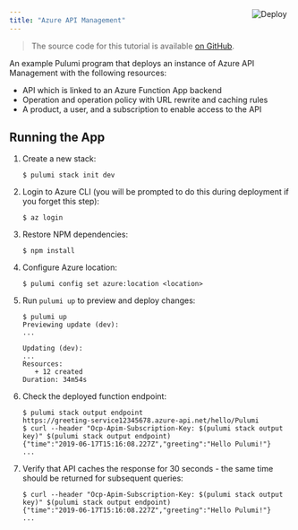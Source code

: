 ```yaml
---
title: "Azure API Management"
---
```


<a href="https://app.pulumi.com/new?template=https://github.com/pulumi/examples/tree/master/azure-ts-api-management" target="_blank">
    <img src="https://get.pulumi.com/new/button.svg" alt="Deploy" style="float: right; padding: 8px; margin-top: -65px">
</a>

> The source code for this tutorial is available [on GitHub](https://github.com/pulumi/examples/tree/master/azure-ts-api-management).


An example Pulumi program that deploys an instance of Azure API Management with the following resources:

- API which is linked to an Azure Function App backend
- Operation and operation policy with URL rewrite and caching rules
- A product, a user, and a subscription to enable access to the API

## Running the App

1.  Create a new stack:

    ```
    $ pulumi stack init dev
    ```

1.  Login to Azure CLI (you will be prompted to do this during deployment if you forget this step):

    ```
    $ az login
    ```

1.  Restore NPM dependencies:

    ```
    $ npm install
    ```

1.  Configure Azure location:

    ```
    $ pulumi config set azure:location <location>
    ```

1.  Run `pulumi up` to preview and deploy changes:

    ``` 
    $ pulumi up
    Previewing update (dev):
    ...

    Updating (dev):
    ...
    Resources:
       + 12 created
    Duration: 34m54s
    ```

1.  Check the deployed function endpoint:

    ```
    $ pulumi stack output endpoint
    https://greeting-service12345678.azure-api.net/hello/Pulumi
    $ curl --header "Ocp-Apim-Subscription-Key: $(pulumi stack output key)" $(pulumi stack output endpoint)
    {"time":"2019-06-17T15:16:08.227Z","greeting":"Hello Pulumi!"}
    ...
    ```

1.  Verify that API caches the response for 30 seconds - the same time should be returned for subsequent queries:

    ```
    $ curl --header "Ocp-Apim-Subscription-Key: $(pulumi stack output key)" $(pulumi stack output endpoint)
    {"time":"2019-06-17T15:16:08.227Z","greeting":"Hello Pulumi!"}
    ...
    ```
